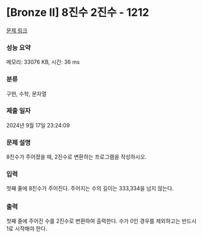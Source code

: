 # [Bronze II] 8진수 2진수 - 1212 

[문제 링크](https://www.acmicpc.net/problem/1212) 

### 성능 요약

메모리: 33076 KB, 시간: 36 ms

### 분류

구현, 수학, 문자열

### 제출 일자

2024년 9월 17일 23:24:09

### 문제 설명

<p>8진수가 주어졌을 때, 2진수로 변환하는 프로그램을 작성하시오.</p>

### 입력 

 <p><span style="line-height:1.6em">첫째 줄에 8진수가 주어진다. 주어지는 수의 길이는 333,334을 넘지 않는다.</span></p>

### 출력 

 <p>첫째 줄에 주어진 수를 2진수로 변환하여 출력한다. 수가 0인 경우를 제외하고는 반드시 1로 시작해야 한다.</p>

